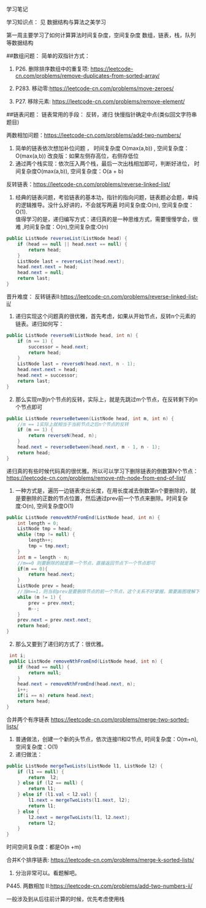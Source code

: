 学习笔记

学习知识点：
见 数据结构与算法之美学习

第一周主要学习了如何计算算法时间复杂度，空间复杂度
数组，链表，栈，队列 等数据结构

##数组问题：
简单的双指针方式：
1. P26. 删除排序数组中的重复项: https://leetcode-cn.com/problems/remove-duplicates-from-sorted-array/

2. P283. 移动零:https://leetcode-cn.com/problems/move-zeroes/

3. P27. 移除元素: https://leetcode-cn.com/problems/remove-element/

##链表问题：
链表常用的手段：
反转，递归
快慢指针确定中点(类似回文字符串题目)

两数相加问题：https://leetcode-cn.com/problems/add-two-numbers/
1. 简单的链表依次想加补位问题 ， 时间复杂度 O(max(a,b)) , 空间复杂度：O(max(a,b))
改良版：如果左侧存高位，右侧存低位
2. 通过两个栈实现：依次压入两个栈，最后一次出栈相加即可，判断好进位， 时间复杂度O(max(a,b)), 空间复杂度：O(a + b)

反转链表：https://leetcode-cn.com/problems/reverse-linked-list/
1. 经典的链表问题，考验链表的基本功，指针的指向问题，链表题必会题，单纯的逻辑推导。没什么好讲的，不会就写两遍 时间复杂度:O(n), 空间复杂度： O(1).   
值得学习的是，递归编写方式：递归真的是一种思维方式，需要慢慢学会，很难 ,时间复杂度：O(n),空间复杂度:O(n)
```java
public ListNode reverseList(ListNode head) {
    if (head == null || head.next == null) {
        return head;
    }
    ListNode last = reverseList(head.next);
    head.next.next = head;
    head.next = null;
    return last;
}
```
晋升难度：
反转链表II:https://leetcode-cn.com/problems/reverse-linked-list-ii/
1. 递归实现这个问题真的很优雅，首先考虑，如果从开始节点，反转n个元素的链表。递归如何写：
```java
public ListNode reverseN(ListNode head, int n) {
    if (n == 1) {
        successor = head.next;
        return head;
    }
    ListNode last = reverseN(head.next, n - 1);
    head.next.next = head;
    head.next = successor;
    return last;
}
```
2. 那么实现m到n个节点的反转，实际上，就是先跳过m个节点，在反转剩下的n个节点即可
```java
public ListNode reverseBetween(ListNode head, int m, int n) {
    //m == 1实际上就相当于当前节点之后n个节点的反转
    if (m == 1) {
        return reverseN(head, n);
    }
    head.next = reverseBetween(head.next, m - 1, n - 1);
    return head;
}
```

递归真的有些时候代码真的很优雅。所以可以学习下删除链表的倒数第N个节点：https://leetcode-cn.com/problems/remove-nth-node-from-end-of-list/

1. 一种方式是，遍历一边链表求出长度，在用长度减去倒数第n个要删除的，就是要删除的正数的节点位置，然后通过prev前一个节点来删除。时间复杂度:O(n), 空间复杂度O(1)
```java
public ListNode removeNthFromEnd(ListNode head, int n) {
    int length = 0;
    ListNode tmp = head;
    while (tmp != null) {
        length++;
        tmp = tmp.next;
    }
    int m = length - n;
    //m==0 则要删除的就是第一个节点，直接返回节点下一个节点即可
    if(m == 0){
        return head.next;
    }
    ListNode prev = head;
    //当m==1，则当前prev是要删除节点的前一个节点，这个关系不好掌握。需要画图理解下
    while (m != 1) {
        prev = prev.next;
        m--;
    }
    prev.next = prev.next.next;
    return head;
}
```
2.   那么又要到了递归的方式了：很优雅。
```java
 int i;
 public ListNode removeNthFromEnd(ListNode head, int n) {
    if (head == null) {
        return null;
    }
    head.next = removeNthFromEnd(head.next, n);
    i++;
    if(i == n) return head.next;
    return head;
}
```
合并两个有序链表 https://leetcode-cn.com/problems/merge-two-sorted-lists/

1. 普通做法，创建一个新的头节点，依次连接l1和l2节点, 时间复杂度：O(m+n),空间复杂度：O(1)
2. 递归做法：
```java
public ListNode mergeTwoLists(ListNode l1, ListNode l2) {
    if (l1 == null) {
        return  l2;
    } else if (l2 == null) {
        return l1;
    } else if (l1.val < l2.val) {
        l1.next = mergeTwoLists(l1.next, l2);
        return l1;
    } else {
        l2.next = mergeTwoLists(l1, l2.next);
        return l2;
    }
}
```
时间空间复杂度：都是O(n +m)

合并K个排序链表: https://leetcode-cn.com/problems/merge-k-sorted-lists/
1. 分治非常可以。看题解吧。

P445. 两数相加 II:https://leetcode-cn.com/problems/add-two-numbers-ii/

一般涉及到从后往前计算的时候，优先考虑使用栈
